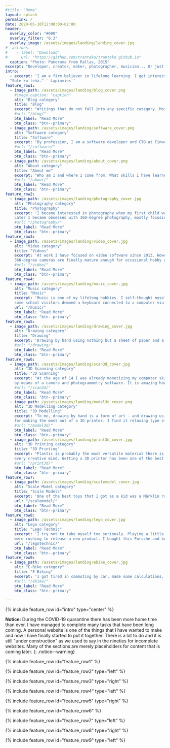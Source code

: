 ```yaml
---
#title: "Home"
layout: splash
permalink: /
date: 2020-05-10T12:00:00+02:00
header:
  overlay_color: "#000"
  overlay_filter: "0.3"
  overlay_image: /assets/images/landing/landing_cover.jpg
#  actions:
#    - label: "Download"
#      url: "https://github.com/trantako/trantako.github.io"
  caption: "Photo: Panorama from Pallas, 2015"
excerpt: "Developer, creator, maker, photographer, musician... Or just an ordinary guy who enjoys re-training his brain with new skills."
intro: 
  - excerpt: 'I am a firm believer in lifelong learning. I get interested in new things easily. Knowing the versatility of the human brain, my attitude always is "anyone with perseverance can learn to do this". Hence, this personal website is a mix of all things I enjoy to do!<br><br>
  "Sole ko tehä." `-Lapinmies`'
feature_row1:
  - image_path: /assets/images/landing/blog_cover.png
    #image_caption: "caption"
    alt: "Blog category"
    title: "Blog"
    excerpt: "Writings that do not fall into any specific category. Mostly dealing with matters of current or local interest. Sometimes written in Finnish (my native language)."
    #url: "/blog/"
    btn_label: "Read More"
    btn_class: "btn--primary"
  - image_path: /assets/images/landing/software_cover.png
    alt: "Software category"
    title: "Software"
    excerpt: "By profession, I am a software developer and CTO at Finwe Ltd. Here you'll find content related to software development - especially on sensors and video."
    #url: "/software/"
    btn_label: "Read More"
    btn_class: "btn--primary"
  - image_path: /assets/images/landing/about_cover.png
    alt: "About category"
    title: "About me"
    excerpt: "Who am I and where I come from. What skills I have learned and what are my ambitions professionally and generally in life."
    #url: "/about/"
    btn_label: "Read More"
    btn_class: "btn--primary"
feature_row2:
  - image_path: /assets/images/landing/photography_cover.jpg
    alt: "Photography category"
    title: "Photography"
    excerpt: 'I became interested in photography when my first child was born. She was moving too fast for camera phones of that time, so I got a DSLR.
    Later I became obsessed with 360-degree photography, mostly focusing on winter landscapes from Muonio, located in Finnish Lapland.'
    #url: "/photography/"
    btn_label: "Read More"
    btn_class: "btn--primary"
feature_row3:
  - image_path: /assets/images/landing/video_cover.jpg
    alt: "Video category"
    title: "Videos"
    excerpt: 'At work I have focused on video software since 2013. However, making videos myself is a much newer thing. It started in 2019 when I considered that
    360-degree cameras are finally mature enough for occasional hobby use.'
    #url: "/video/"
    btn_label: "Read More"
    btn_class: "btn--primary"
feature_row4:
  - image_path: /assets/images/landing/music_cover.jpg
    alt: "Music category"
    title: "Music"
    excerpt: 'Music is one of my lifelong hobbies. I self-thought myself to play piano at the age of 6-7. When I was at the 1st grade in the elementary school,
    some school visitors demoed a keyboard connected to a computer via MIDI. Mind blown, spent my youth composing music with a similar setup. Recently, I`ve been playing guitars.'
    url: "/music/"
    btn_label: "Read More"
    btn_class: "btn--primary"
feature_row5:
  - image_path: /assets/images/landing/drawing_cover.jpg
    alt: "Drawing category"
    title: "Drawing"
    excerpt: 'Drawing by hand using nothing but a sheet of paper and a pencil is a form of art that I find interesting. Sometimes I draw nothing for years, and then suddenly get attracted to it again. It is a great way to learn eye-hand coordination.'
    #url: "/drawing/"
    btn_label: "Read More"
    btn_class: "btn--primary"
feature_row6:
  - image_path: /assets/images/landing/scan3d_cover.jpg
    alt: "3D Scanning category"
    title: "3D Scanning"
    excerpt: "At the age of 14 I was already monetizing my computer skills by scanning and proof-reading articles for a magazine. Later I became interested in 3D scanning
    by means of a camera and photogrammetry software. It is amazing how precise 3D models can be created using a camera and some clever math!"
    #url: "/scan3d/"
    btn_label: "Read More"
    btn_class: "btn--primary"
  - image_path: /assets/images/landing/model3d_cover.png
    alt: "3D Modelling category"
    title: "3D Modelling"
    excerpt: "To me, drawing by hand is a form of art - and drawing using a computer is great for designing functional, printable components. This skill is almost mandatory
    for making the most out of a 3D printer. I find it relaxing type of problem-solving - like filling a cross-words puzzle or sudoku."
    #url: "/model3d/"
    btn_label: "Read More"
    btn_class: "btn--primary"
  - image_path: /assets/images/landing/print3d_cover.jpg
    alt: "3D Printing category"
    title: "3D Printing"
    excerpt: "Plastic is probably the most versatile material there is. Being able to print almost any imaginable form within a few hours at home - that is revolutionary for 
    every creative mind. Getting a 3D printer has been one of the best purchases I've ever made. There is some learning curve, though."
    #url: "/print3d/"
    btn_label: "Read More"
    btn_class: "btn--primary"
feature_row7:
  - image_path: /assets/images/landing/scalemodel_cover.jpg
    alt: "Scale Model category"
    title: "Scale Models"
    excerpt: 'One of the best toys that I got as a kid was a Märklin railway. I also put together quite a number of Revell airplanes. All in all, scale models are still fun to build, as I like to put attention to details. In my garage, I have the same Märklin railway and a long-term project to build a complete landscape for it.'
    url: "/scalemodel/"
    btn_label: "Read More"
    btn_class: "btn--primary"
feature_row8:
  - image_path: /assets/images/landing/lego_cover.jpg
    alt: "Lego category"
    title: "Lego Technic"
    excerpt: 'I try not to take myself too seriously. Playing a little every once in a while is fun and relaxing. The Lego Technic series is awesome. A few years back at work we
    were rushing to release a new product. I bought this Porsche and brought it to the office, to be built together as a prize for completing the product release.'
    url: "/legotechnic/"
    btn_label: "Read More"
    btn_class: "btn--primary"
feature_row9:
  - image_path: /assets/images/landing/ebike_cover.jpg
    alt: "E-Bike category"
    title: "E-Biking"
    excerpt: 'I got tired in commuting by car, made some calculations, and bought an e-bike. One of the best decisions I have made. It is so relaxing to begin and end a working day with a 50-minute biking trip. I have 40 km per day to travel, so it took a while to get used to this pace. The first winter went OK, but working from home due to COVID-19 totally messed my routine. Biking on the nearby forest paths is great for refreshing my brain.'
    #url: "/ebike/"
    btn_label: "Read More"
    btn_class: "btn--primary"

---
```


{% include feature_row id="intro" type="center" %}

**Notice:** During the COVID-19 quarantine there has been more home time than ever. I have managed to complete many tasks that have been long coming. A personal website is one of the things that I have wanted to make and now I have finally started to put it together. There is a lot to do and it is still "under construction" as we used to say in the nineties for incomplete websites. Many of the sections are merely placeholders for content that is coming later.
{: .notice--warning}

{% include feature_row id="feature_row1" %}

{% include feature_row id="feature_row2" type="left" %}

{% include feature_row id="feature_row3" type="right" %}

{% include feature_row id="feature_row4" type="left" %}

{% include feature_row id="feature_row5" type="right" %}

{% include feature_row id="feature_row6" %}

{% include feature_row id="feature_row7" type="left" %}

{% include feature_row id="feature_row8" type="right" %}

{% include feature_row id="feature_row9" type="left" %}
